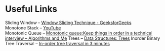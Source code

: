 # Useful Links

Sliding Window – [Window Sliding Technique - GeeksforGeeks](https://www.geeksforgeeks.org/window-sliding-technique/)  
Monotone Stack – [YouTube](https://www.youtube.com/watch?v=TunTV2-griM)  
Monotonic Queue – [Monotonic queue:Keep things in order in a technical interview – Algorithms and Me](https://www.algorithmsandme.com/monotonic-queue/)
Trees – [Data Structures: Trees](https://www.youtube.com/watch?v=oSWTXtMglKE)
Inorder Binary Tree Traversal  – [In-order tree traversal in 3 minutes](https://www.youtube.com/watch?v=5dySuyZf9Qg)
